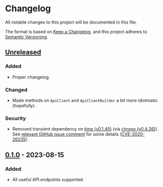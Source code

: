 # Changelog

All notable changes to this project will be documented in this file.

The format is based on [Keep a Changelog](https://keepachangelog.com/en/1.0.0/),
and this project adheres to [Semantic Versioning](https://semver.org/spec/v2.0.0.html).

## [Unreleased]

### Added

 - Proper changelog.

### Changed

 - Made methods on `ApiClient` and `ApiClientBuilder` a bit more idiotmatic
   (hopefully).

### Security

 - Removed transient dependency on [time (v0.1.45)][time_0.1.45]
   (via [chrono (v0.4.26)][chrono_0.4.26]).
   See [relevant GitHub issue comment][chrono_time_cve_issue] for some details
   ([CVE-2020-26235][]).

[time_0.1.45]: https://crates.io/crates/time/0.1.45
[chrono_0.4.26]: https://crates.io/crates/chrono/0.4.26
[chrono_time_cve_issue]: https://github.com/chronotope/chrono/issues/602#issuecomment-1242149249
[CVE-2020-26235]: https://cve.circl.lu/cve/CVE-2020-26235

## [0.1.0] - 2023-08-15

### Added

 - All useful API endpoints supported.

[unreleased]: https://github.com/Sharparam/facti/compare/api/v0.1.0...HEAD
[0.1.0]: https://github.com/Sharparam/facti/releases/tag/api/v0.1.0

